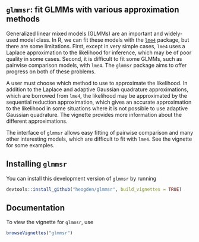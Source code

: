<!-- README.md is generated from README.Rmd. Please edit that file -->
`glmmsr`: fit GLMMs with various approximation methods
------------------------------------------------------

Generalized linear mixed models (GLMMs) are an important and widely-used model class. In R, we can fit these models with the [`lme4`](https://github.com/lme4/lme4) package, but there are some limitations. First, except in very simple cases, `lme4` uses a Laplace approximation to the likelihood for inference, which may be of poor quality in some cases. Second, it is difficult to fit some GLMMs, such as pairwise comparison models, with `lme4`. The `glmmsr` package aims to offer progress on both of these problems.

A user must choose which method to use to approximate the likelihood. In addition to the Laplace and adaptive Gaussian quadrature approximations, which are borrowed from `lme4`, the likelihood may be approximated by the sequential reduction approximation, which gives an accurate approximation to the likelihood in some situations where it is not possible to use adaptive Gaussian quadrature. The vignette provides more information about the different approximations.

The interface of `glmmsr` allows easy fitting of pairwise comparison and many other interesting models, which are difficult to fit with `lme4`. See the vignette for some examples.

Installing `glmmsr`
-------------------

You can install this development version of `glmmsr` by running

``` r
devtools::install_github("heogden/glmmsr", build_vignettes = TRUE)
```

Documentation
-------------

To view the vignette for `glmmsr`, use

``` r
browseVignettes("glmmsr")
```
